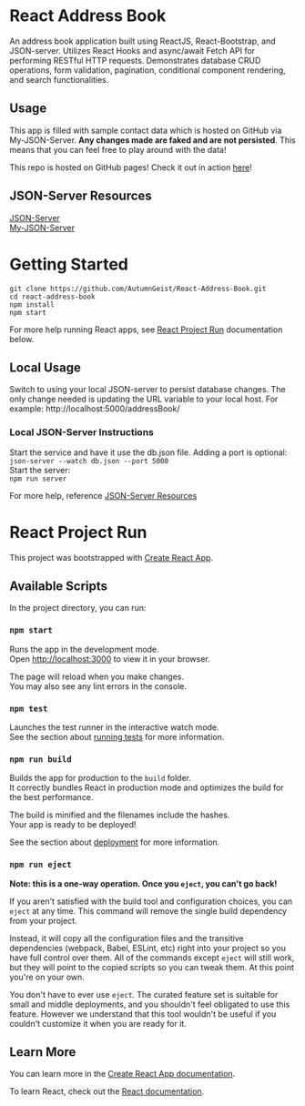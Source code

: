 # React Address Book
An address book application built using ReactJS, React-Bootstrap, and JSON-server. Utilizes React Hooks and async/await Fetch API for performing RESTful HTTP requests. Demonstrates database CRUD operations, form validation, pagination, conditional component rendering, and search functionalities.  

## Usage
This app is filled with sample contact data which is hosted on GitHub via My-JSON-Server. **Any changes made are faked and are not persisted**. This means that you can feel free to play around with the data!

This repo is hosted on GitHub pages! Check it out in action [here](https://autumngeist.github.io/React-Address-Book/)!

## JSON-Server Resources
[JSON-Server](https://github.com/typicode/json-server) \
[My-JSON-Server](https://my-json-server.typicode.com/)



# Getting Started
```
git clone https://github.com/AutumnGeist/React-Address-Book.git
cd react-address-book
npm install
npm start
```

For more help running React apps, see [React Project Run](#react-project-run) documentation below.

## Local Usage
Switch to using your local JSON-server to persist database changes. The only change needed is updating the URL variable to your local host. For example: http://localhost:5000/addressBook/

### Local JSON-Server Instructions
Start the service and have it use the db.json file. Adding a port is optional: \
`json-server --watch db.json --port 5000` \
Start the server: \
`npm run server`

For more help, reference [JSON-Server Resources](#json-server-resources)



# React Project Run
This project was bootstrapped with [Create React App](https://github.com/facebook/create-react-app).

## Available Scripts
In the project directory, you can run:

### `npm start`
Runs the app in the development mode.\
Open [http://localhost:3000](http://localhost:3000) to view it in your browser.

The page will reload when you make changes.\
You may also see any lint errors in the console.

### `npm test`
Launches the test runner in the interactive watch mode.\
See the section about [running tests](https://facebook.github.io/create-react-app/docs/running-tests) for more information.

### `npm run build`
Builds the app for production to the `build` folder.\
It correctly bundles React in production mode and optimizes the build for the best performance.

The build is minified and the filenames include the hashes.\
Your app is ready to be deployed!

See the section about [deployment](https://facebook.github.io/create-react-app/docs/deployment) for more information.

### `npm run eject`
**Note: this is a one-way operation. Once you `eject`, you can't go back!**

If you aren't satisfied with the build tool and configuration choices, you can `eject` at any time. This command will remove the single build dependency from your project.

Instead, it will copy all the configuration files and the transitive dependencies (webpack, Babel, ESLint, etc) right into your project so you have full control over them. All of the commands except `eject` will still work, but they will point to the copied scripts so you can tweak them. At this point you're on your own.

You don't have to ever use `eject`. The curated feature set is suitable for small and middle deployments, and you shouldn't feel obligated to use this feature. However we understand that this tool wouldn't be useful if you couldn't customize it when you are ready for it.

## Learn More
You can learn more in the [Create React App documentation](https://facebook.github.io/create-react-app/docs/getting-started).

To learn React, check out the [React documentation](https://reactjs.org/).

